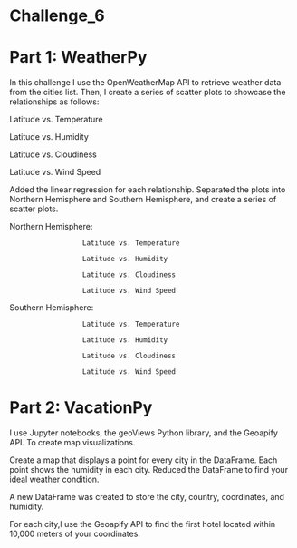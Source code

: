 # Challenge_6

# Part 1: WeatherPy
In this challenge I use the OpenWeatherMap API to retrieve weather data from the cities list. Then, I create a series of scatter plots to showcase the relationships as follows:


Latitude vs. Temperature

Latitude vs. Humidity

Latitude vs. Cloudiness

Latitude vs. Wind Speed

Added the linear regression for each relationship. Separated the plots into Northern Hemisphere and Southern Hemisphere, and create a series of scatter plots. 


Northern Hemisphere:  
                     
                      Latitude vs. Temperature
                      
                      Latitude vs. Humidity
                      
                      Latitude vs. Cloudiness
                      
                      Latitude vs. Wind Speed
  

Southern Hemisphere:  
                      
                      Latitude vs. Temperature
                      
                      Latitude vs. Humidity
                      
                      Latitude vs. Cloudiness
                      
                      Latitude vs. Wind Speed



# Part 2: VacationPy
 
 
 I use Jupyter notebooks, the geoViews Python library, and the Geoapify API. To create map visualizations.

Create a map that displays a point for every city in the DataFrame. Each point shows the humidity in each city.
Reduced the DataFrame to find your ideal weather condition.

 A new DataFrame was created to store the city, country, coordinates, and humidity.

For each city,I use the Geoapify API to find the first hotel located within 10,000 meters of your coordinates.

